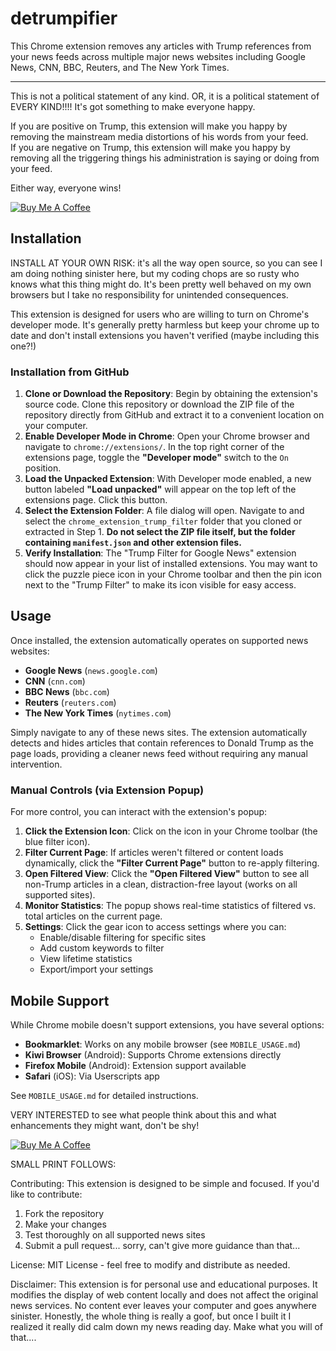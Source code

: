 # detrumpifier
This Chrome extension removes any articles with Trump references from your news feeds across multiple major news websites including Google News, CNN, BBC, Reuters, and The New York Times.
****

This is not a political statement of any kind.  OR, it is a political statement of EVERY KIND!!!!  It's got something to make everyone happy.  

If you are positive on Trump, this extension will make you happy by removing the mainstream media distortions of his words from your feed.  
If you are negative on Trump, this extension will make you happy by removing all the triggering things his administration is saying or doing from your feed.  

Either way, everyone wins!  

[![Buy Me A Coffee](https://img.shields.io/badge/Buy%20Me%20A%20Coffee-ffdd00?style=for-the-badge&logo=buy-me-a-coffee&logoColor=black )](https://coff.ee/detrumpifier )

## Installation

INSTALL AT YOUR OWN RISK:  it's all the way open source, so you can see I am doing nothing sinister here, but my coding chops are so rusty who knows what this thing might do.  It's been pretty well behaved on my own browsers but I take no responsibility for unintended consequences.  

This extension is designed for users who are willing to turn on Chrome's developer mode.  It's generally pretty harmless but keep your chrome up to date and don't install extensions you haven't verified (maybe including this one?!)   

### Installation from GitHub

1.  **Clone or Download the Repository**: Begin by obtaining the extension's source code. Clone this repository or download the ZIP file of the repository directly from GitHub and extract it to a convenient location on your computer.
2.  **Enable Developer Mode in Chrome**: Open your Chrome browser and navigate to `chrome://extensions/`. In the top right corner of the extensions page, toggle the **"Developer mode"** switch to the `On` position.
3.  **Load the Unpacked Extension**: With Developer mode enabled, a new button labeled **"Load unpacked"** will appear on the top left of the extensions page. Click this button.
4.  **Select the Extension Folder**: A file dialog will open. Navigate to and select the `chrome_extension_trump_filter` folder that you cloned or extracted in Step 1. **Do not select the ZIP file itself, but the folder containing `manifest.json` and other extension files.**
5.  **Verify Installation**: The "Trump Filter for Google News" extension should now appear in your list of installed extensions. You may want to click the puzzle piece icon in your Chrome toolbar and then the pin icon next to the "Trump Filter" to make its icon visible for easy access.

## Usage

Once installed, the extension automatically operates on supported news websites:
- **Google News** (`news.google.com`)
- **CNN** (`cnn.com`)
- **BBC News** (`bbc.com`)
- **Reuters** (`reuters.com`)
- **The New York Times** (`nytimes.com`)

Simply navigate to any of these news sites. The extension automatically detects and hides articles that contain references to Donald Trump as the page loads, providing a cleaner news feed without requiring any manual intervention.

### Manual Controls (via Extension Popup)

For more control, you can interact with the extension's popup:

1.  **Click the Extension Icon**: Click on the icon in your Chrome toolbar (the blue filter icon).
2.  **Filter Current Page**: If articles weren't filtered or content loads dynamically, click the **"Filter Current Page"** button to re-apply filtering.
3.  **Open Filtered View**: Click the **"Open Filtered View"** button to see all non-Trump articles in a clean, distraction-free layout (works on all supported sites).
4.  **Monitor Statistics**: The popup shows real-time statistics of filtered vs. total articles on the current page.
5.  **Settings**: Click the gear icon to access settings where you can:
    - Enable/disable filtering for specific sites
    - Add custom keywords to filter
    - View lifetime statistics
    - Export/import your settings


## Mobile Support

While Chrome mobile doesn't support extensions, you have several options:

- **Bookmarklet**: Works on any mobile browser (see `MOBILE_USAGE.md`)
- **Kiwi Browser** (Android): Supports Chrome extensions directly
- **Firefox Mobile** (Android): Extension support available
- **Safari** (iOS): Via Userscripts app

See `MOBILE_USAGE.md` for detailed instructions.

VERY INTERESTED to see what people think about this and what enhancements they might want, don't be shy!   


[![Buy Me A Coffee](https://img.shields.io/badge/Buy%20Me%20A%20Coffee-ffdd00?style=for-the-badge&logo=buy-me-a-coffee&logoColor=black )](https://coff.ee/detrumpifier )

SMALL PRINT FOLLOWS:  

Contributing:  This extension is designed to be simple and focused. If you'd like to contribute:
  1. Fork the repository
  2. Make your changes
  3. Test thoroughly on all supported news sites
  4. Submit a pull request... sorry, can't give more guidance than that... 

License: MIT License - feel free to modify and distribute as needed.

Disclaimer:  This extension is for personal use and educational purposes. It modifies the display of web content locally and does not affect the original news services.  No content ever leaves your computer and goes anywhere sinister.  Honestly, the whole thing is really a goof, but once I built it I realized it really did calm down my news reading day.  Make what you will of that....
